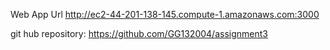 Web App Url 
http://ec2-44-201-138-145.compute-1.amazonaws.com:3000



git hub repository: https://github.com/GG132004/assignment3